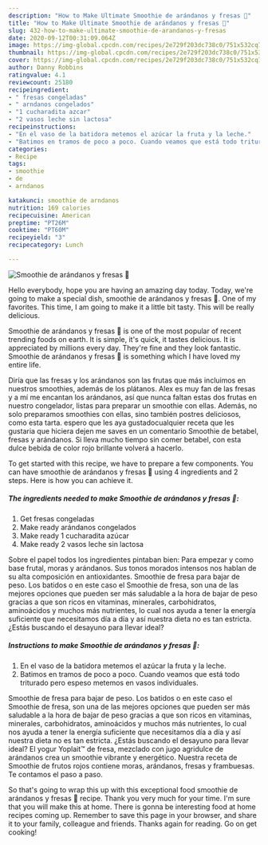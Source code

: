 ```yaml
---
description: "How to Make Ultimate Smoothie de arándanos y fresas 🍓"
title: "How to Make Ultimate Smoothie de arándanos y fresas 🍓"
slug: 432-how-to-make-ultimate-smoothie-de-arandanos-y-fresas
date: 2020-09-12T00:31:09.064Z
image: https://img-global.cpcdn.com/recipes/2e729f203dc738c0/751x532cq70/smoothie-de-arandanos-y-fresas-🍓-foto-principal.jpg
thumbnail: https://img-global.cpcdn.com/recipes/2e729f203dc738c0/751x532cq70/smoothie-de-arandanos-y-fresas-🍓-foto-principal.jpg
cover: https://img-global.cpcdn.com/recipes/2e729f203dc738c0/751x532cq70/smoothie-de-arandanos-y-fresas-🍓-foto-principal.jpg
author: Danny Robbins
ratingvalue: 4.1
reviewcount: 25180
recipeingredient:
- " fresas congeladas"
- " arndanos congelados"
- "1 cucharadita azcar"
- "2 vasos leche sin lactosa"
recipeinstructions:
- "En el vaso de la batidora metemos el azúcar la fruta y la leche."
- "Batimos en tramos de poco a poco. Cuando veamos que está todo triturado pero espeso metemos en vasos individuales."
categories:
- Recipe
tags:
- smoothie
- de
- arndanos

katakunci: smoothie de arndanos 
nutrition: 169 calories
recipecuisine: American
preptime: "PT26M"
cooktime: "PT60M"
recipeyield: "3"
recipecategory: Lunch

---
```



![Smoothie de arándanos y fresas 🍓](https://img-global.cpcdn.com/recipes/2e729f203dc738c0/751x532cq70/smoothie-de-arandanos-y-fresas-🍓-foto-principal.jpg)

Hello everybody, hope you are having an amazing day today. Today, we're going to make a special dish, smoothie de arándanos y fresas 🍓. One of my favorites. This time, I am going to make it a little bit tasty. This will be really delicious.

Smoothie de arándanos y fresas 🍓 is one of the most popular of recent trending foods on earth. It is simple, it's quick, it tastes delicious. It is appreciated by millions every day. They're fine and they look fantastic. Smoothie de arándanos y fresas 🍓 is something which I have loved my entire life.

Diría que las fresas y los arándanos son las frutas que más incluimos en nuestros smoothies, además de los plátanos. Alex es muy fan de las fresas y a mí me encantan los arándanos, así que nunca faltan estas dos frutas en nuestro congelador, listas para preparar un smoothie con ellas. Además, no solo preparamos smoothies con ellas, sino también postres deliciosos, como esta tarta. espero que les aya gustadocualquier receta que les gustaria que hiciera dejen me saves en un comentario Smoothie de betabel, fresas y arándanos. Si lleva mucho tiempo sin comer betabel, con esta dulce bebida de color rojo brillante volverá a hacerlo.


To get started with this recipe, we have to prepare a few components. You can have smoothie de arándanos y fresas 🍓 using 4 ingredients and 2 steps. Here is how you can achieve it.

<!--inarticleads1-->

##### The ingredients needed to make Smoothie de arándanos y fresas 🍓:

1. Get  fresas congeladas
1. Make ready  arándanos congelados
1. Make ready 1 cucharadita azúcar
1. Make ready 2 vasos leche sin lactosa


Sobre el papel todos los ingredientes pintaban bien: Para empezar y como base frutal, moras y arándanos. Sus tonos morados intensos nos hablan de su alta composición en antioxidantes. Smoothie de fresa para bajar de peso. Los batidos o en este caso el Smoothie de fresa, son una de las mejores opciones que pueden ser más saludable a la hora de bajar de peso gracias a que son ricos en vitaminas, minerales, carbohidratos, aminoácidos y muchos más nutrientes, lo cual nos ayuda a tener la energía suficiente que necesitamos día a día y así nuestra dieta no es tan estricta. ¿Estás buscando el desayuno para llevar ideal? 

<!--inarticleads2-->

##### Instructions to make Smoothie de arándanos y fresas 🍓:

1. En el vaso de la batidora metemos el azúcar la fruta y la leche.
1. Batimos en tramos de poco a poco. Cuando veamos que está todo triturado pero espeso metemos en vasos individuales.


Smoothie de fresa para bajar de peso. Los batidos o en este caso el Smoothie de fresa, son una de las mejores opciones que pueden ser más saludable a la hora de bajar de peso gracias a que son ricos en vitaminas, minerales, carbohidratos, aminoácidos y muchos más nutrientes, lo cual nos ayuda a tener la energía suficiente que necesitamos día a día y así nuestra dieta no es tan estricta. ¿Estás buscando el desayuno para llevar ideal? El yogur Yoplait™ de fresa, mezclado con jugo agridulce de arándanos crea un smoothie vibrante y energético. Nuestra receta de Smoothie de frutos rojos contiene moras, arándanos, fresas y frambuesas. Te contamos el paso a paso. 

So that's going to wrap this up with this exceptional food smoothie de arándanos y fresas 🍓 recipe. Thank you very much for your time. I'm sure that you will make this at home. There is gonna be interesting food at home recipes coming up. Remember to save this page in your browser, and share it to your family, colleague and friends. Thanks again for reading. Go on get cooking!
